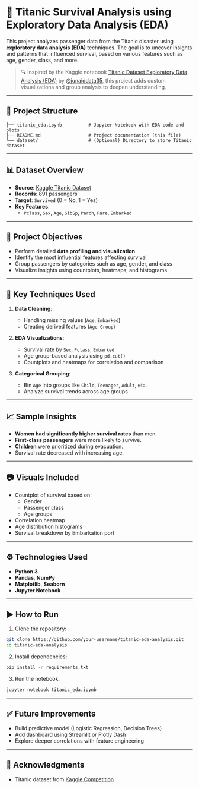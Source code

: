 # 🚢 Titanic Survival Analysis using Exploratory Data Analysis (EDA)

This project analyzes passenger data from the Titanic disaster using **exploratory data analysis (EDA)** techniques. The goal is to uncover insights and patterns that influenced survival, based on various features such as age, gender, class, and more.

> 🔍 Inspired by the Kaggle notebook [Titanic Dataset Exploratory Data Analysis (EDA)](https://www.kaggle.com/code/junaiddata35/titanic-dataset-exploratory-data-analysis-eda) by [@junaiddata35](https://www.kaggle.com/junaiddata35), this project adds custom visualizations and group analysis to deepen understanding.

---

## 📁 Project Structure

```
├── titanic_eda.ipynb          # Jupyter Notebook with EDA code and plots
├── README.md                  # Project documentation (this file)
└── dataset/                   # (Optional) Directory to store Titanic dataset
```

---

## 📊 Dataset Overview

* **Source**: [Kaggle Titanic Dataset](https://www.kaggle.com/competitions/titanic/data)
* **Records**: 891 passengers
* **Target**: `Survived` (0 = No, 1 = Yes)
* **Key Features**:
  - `Pclass`, `Sex`, `Age`, `SibSp`, `Parch`, `Fare`, `Embarked`

---

## 🎯 Project Objectives

* Perform detailed **data profiling and visualization**
* Identify the most influential features affecting survival
* Group passengers by categories such as age, gender, and class
* Visualize insights using countplots, heatmaps, and histograms

---

## 🔧 Key Techniques Used

1. **Data Cleaning**:
   - Handling missing values (`Age`, `Embarked`)
   - Creating derived features (`Age Group`)

2. **EDA Visualizations**:
   - Survival rate by `Sex`, `Pclass`, `Embarked`
   - Age group-based analysis using `pd.cut()`
   - Countplots and heatmaps for correlation and comparison

3. **Categorical Grouping**:
   - Bin `Age` into groups like `Child`, `Teenager`, `Adult`, etc.
   - Analyze survival trends across age groups

---

## 📈 Sample Insights

* **Women had significantly higher survival rates** than men.
* **First-class passengers** were more likely to survive.
* **Children** were prioritized during evacuation.
* Survival rate decreased with increasing age.

---

## 📷 Visuals Included

* Countplot of survival based on:
  - Gender
  - Passenger class
  - Age groups
* Correlation heatmap
* Age distribution histograms
* Survival breakdown by Embarkation port

---

## ⚙️ Technologies Used

* **Python 3**
* **Pandas**, **NumPy**
* **Matplotlib**, **Seaborn**
* **Jupyter Notebook**

---

## ▶️ How to Run

1. Clone the repository:

```bash
git clone https://github.com/your-username/titanic-eda-analysis.git
cd titanic-eda-analysis
```

2. Install dependencies:

```bash
pip install -r requirements.txt
```

3. Run the notebook:

```bash
jupyter notebook titanic_eda.ipynb
```

---

## ✅ Future Improvements

* Build predictive model (Logistic Regression, Decision Trees)
* Add dashboard using Streamlit or Plotly Dash
* Explore deeper correlations with feature engineering

---

## 🙌 Acknowledgments
* Titanic dataset from [Kaggle Competition](https://www.kaggle.com/competitions/titanic)
